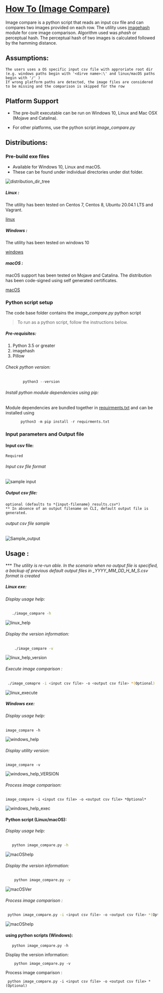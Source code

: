 # <u> How To (Image Compare) </u>

Image compare is a python script that reads an input csv file and can compares two images provided on each row. 
The utility uses [imagehash](https://pypi.org/project/ImageHash/) module for core image comparison.
Algorithm used was *phash* or perceptual hash.
The perceptual hash of two images is calculated followed by the hamming distance.

## Assumptions:
    The users uses a OS specific input csv file with approriate root dir 
    (e.g. windows paths begin with '<dirve name>:\' and linux/macOS paths begin with '/' )
    If wrong platform paths are detected, the image files are considered to be missing and the comparison is skipped for the row

## Platform Support
- The pre-built executable can be run on Windows 10, Linux and Mac OSX (Mojave and Catalina). 

- For other platforms, use the python script *image_compare.py*
## Distributions:

### Pre-build exe files
- Available for Windows 10, Linux and macOS.
- These can be found under individual directories under dist folder. 

![distribution_dir_tree](resources/dist_dir_tree.PNG)

##### Linux : 
The utility has been tested on Centos 7, Centos 8, Ubuntu 20.04.1 LTS and Vagrant.

[linux](dist/linux/image_compare)
##### Windows : 
The utility has been tested on windows 10

[windows](dist/windows/image_compare.exe)
##### macOS :
macOS support has been tested on Mojave and Catalina. 
The distribution has been code-signed using self generated certificates.

[macOS](dirs/../dist/mac/image_compare)

###  Python script setup
The code base folder contains the *image_compare.py* python script 

> To run as a python script, follow the instructions below.

##### Pre-requisites:
1. Python 3.5 or greater
2. imagehash
3. Pillow
###### Check python version:
``` python
        python3 --version
```
###### Install python module dependencies using pip:
Module dependencies are bundled together in [requirments.txt](requirments.txt) and can be installed using 
```Python
       python3 -m pip install -r requirments.txt
```

### Input parameters and Output file
#### Input csv file: 
    Required 
###### Input csv file format

![sample input](./resources/Sample_input.PNG)

##### Output csv file: 
    optional (defaults to *{input-filename}_results.csv*)
    ** In absence of an output filename on CLI, default output file is generated.
###### output csv file sample
![Sample_output](./resources/Sample_output.PNG)

## Usage :
*** *The utility is re-run able.
In the scenario when no output file is specified, a backup of previous default output files in <filename>_YYYY_MM_DD_H_M_S.csv format is created*

##### Linux exe:
###### Display usage help:

```bash
   ./image_compare -h
```
![linux_help](./resources/linux_help.png)
###### Display the version information:
```bash 
    ./image_compare -v
```
![linux_help_version](./resources/linux_version.png)
###### Execute image comparison :
```bash
 ./image_comapre -i <input csv file> -o <output csv file> *(Optional)
```
![linux_execute](./resources/linux_execute.png)


##### Windows exe:
###### Display usage help:
``` dos
image_compare -h
```
![windows_help](./resources/windows_help.png)
###### Display utility version:
```dos
image_compare -v
```
![windows_help_VERSION](./resources/windows_version.png)
###### Process image comparison:
```dos
image_compare -i <input csv file> -o <output csv file> *Optional*
```
![windows_help_exec](./resources/windows_execution.png)


#### Python script (Linux/macOS):
###### Display usage help:
```bash
   python image_compare.py -h
```
![macOShelp](./resources/py_script_macOS_help_.PNG)

###### Display the version information:
```bash 
    python image_compare.py -v
```
![macOSVer](./resources/py_script_macOS_ver_.PNG)
###### Process image comparison :
```bash
 python image_compare.py -i <input csv file> -o <output csv file> *(Optional)
```
![macOShelp](./resources/py_script_macOS_exec.PNG)

#### using python scripts (Windows):
```dos
   python image_compare.py -h
```
Display the version information:
```dos 
    python image_compare.py -v
```
Process image comparison :
```dos
 python image_compare.py -i <input csv file> -o <output csv file> *(Optional)
```
